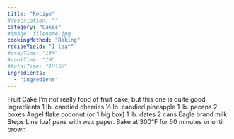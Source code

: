 ```yaml
---
title: "Recipe"
#description: ""
category: "Cakes"
#image: filename.jpg
cookingMethod: "Baking"
recipeYield: "1 loaf"
#prepTime: "15M"
#cookTime: "1H"
#totalTime: "1H15M"
ingredients:
  - "ingredient"
---
```


Fruit Cake
I’m not really fond of fruit cake, but this one is quite good
Ingredients
1 lb. candied cherries
½ lb. candied pineapple
1 lb. pecans
2 boxes Angel flake coconut (or 1 big box)
1 lb. dates
2 cans Eagle brand milk
Steps
Line loaf pans with wax paper.
Bake at 300℉ for 60 minutes or until brown
